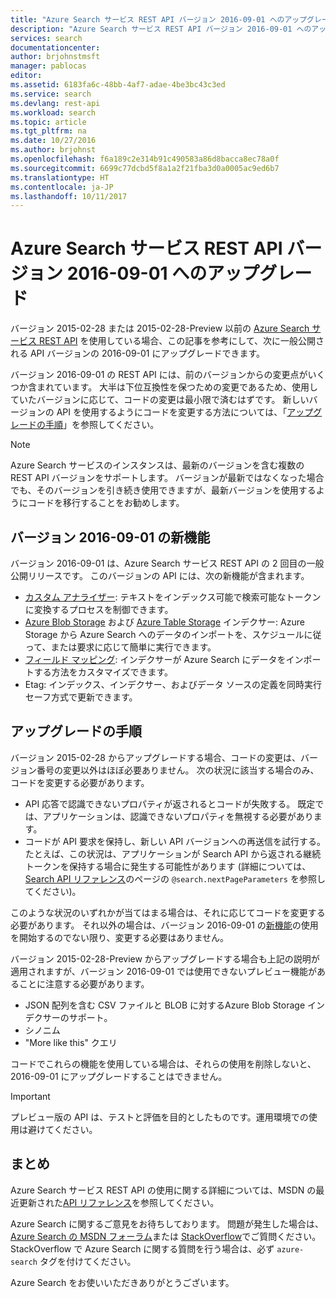 ```yaml
---
title: "Azure Search サービス REST API バージョン 2016-09-01 へのアップグレード | Microsoft Docs"
description: "Azure Search サービス REST API バージョン 2016-09-01 へのアップグレード"
services: search
documentationcenter: 
author: brjohnstmsft
manager: pablocas
editor: 
ms.assetid: 6183fa6c-48bb-4af7-adae-4be3bc43c3ed
ms.service: search
ms.devlang: rest-api
ms.workload: search
ms.topic: article
ms.tgt_pltfrm: na
ms.date: 10/27/2016
ms.author: brjohnst
ms.openlocfilehash: f6a189c2e314b91c490583a86d8bacca8ec78a0f
ms.sourcegitcommit: 6699c77dcbd5f8a1a2f21fba3d0a0005ac9ed6b7
ms.translationtype: HT
ms.contentlocale: ja-JP
ms.lasthandoff: 10/11/2017
---
```

# <a name="upgrading-to-the-azure-search-service-rest-api-version-2016-09-01"></a>Azure Search サービス REST API バージョン 2016-09-01 へのアップグレード
バージョン 2015-02-28 または 2015-02-28-Preview 以前の [Azure Search サービス REST API](https://msdn.microsoft.com/library/azure/dn798935.aspx) を使用している場合、この記事を参考にして、次に一般公開される API バージョンの 2016-09-01 にアップグレードできます。

バージョン 2016-09-01 の REST API には、前のバージョンからの変更点がいくつか含まれています。 大半は下位互換性を保つための変更であるため、使用していたバージョンに応じて、コードの変更は最小限で済むはずです。 新しいバージョンの API を使用するようにコードを変更する方法については、「[アップグレードの手順](#UpgradeSteps)」を参照してください。

> [!NOTE]
> Azure Search サービスのインスタンスは、最新のバージョンを含む複数の REST API バージョンをサポートします。 バージョンが最新ではなくなった場合でも、そのバージョンを引き続き使用できますが、最新バージョンを使用するようにコードを移行することをお勧めします。

<a name="WhatsNew"></a>

## <a name="whats-new-in-version-2016-09-01"></a>バージョン 2016-09-01 の新機能
バージョン 2016-09-01 は、Azure Search サービス REST API の 2 回目の一般公開リリースです。 このバージョンの API には、次の新機能が含まれます。

* [カスタム アナライザー](https://aka.ms/customanalyzers): テキストをインデックス可能で検索可能なトークンに変換するプロセスを制御できます。
* [Azure Blob Storage](search-howto-indexing-azure-blob-storage.md) および [Azure Table Storage](search-howto-indexing-azure-tables.md) インデクサー: Azure Storage から Azure Search へのデータのインポートを、スケジュールに従って、または要求に応じて簡単に実行できます。
* [フィールド マッピング](search-indexer-field-mappings.md): インデクサーが Azure Search にデータをインポートする方法をカスタマイズできます。
* Etag: インデックス、インデクサー、およびデータ ソースの定義を同時実行セーフ方式で更新できます。 

<a name="UpgradeSteps"></a>

## <a name="steps-to-upgrade"></a>アップグレードの手順
バージョン 2015-02-28 からアップグレードする場合、コードの変更は、バージョン番号の変更以外はほぼ必要ありません。 次の状況に該当する場合のみ、コードを変更する必要があります。

* API 応答で認識できないプロパティが返されるとコードが失敗する。 既定では、アプリケーションは、認識できないプロパティを無視する必要があります。
* コードが API 要求を保持し、新しい API バージョンへの再送信を試行する。 たとえば、この状況は、アプリケーションが Search API から返される継続トークンを保持する場合に発生する可能性があります (詳細については、[Search API リファレンス](https://msdn.microsoft.com/library/azure/dn798927.aspx#Anchor_1)のページの `@search.nextPageParameters` を参照してください)。

このような状況のいずれかが当てはまる場合は、それに応じてコードを変更する必要があります。 それ以外の場合は、バージョン 2016-09-01 の[新機能](#WhatsNew)の使用を開始するのでない限り、変更する必要はありません。

バージョン 2015-02-28-Preview からアップグレードする場合も上記の説明が適用されますが、バージョン 2016-09-01 では使用できないプレビュー機能があることに注意する必要があります。

* JSON 配列を含む CSV ファイルと BLOB に対するAzure Blob Storage インデクサーのサポート。
* シノニム
* "More like this" クエリ

コードでこれらの機能を使用している場合は、それらの使用を削除しないと、2016-09-01 にアップグレードすることはできません。

> [!IMPORTANT]
> プレビュー版の API は、テストと評価を目的としたものです。運用環境での使用は避けてください。
> 
> 

## <a name="conclusion"></a>まとめ
Azure Search サービス REST API の使用に関する詳細については、MSDN の最近更新された[API リファレンス](https://msdn.microsoft.com/library/azure/dn798935.aspx)を参照してください。

Azure Search に関するご意見をお待ちしております。 問題が発生した場合は、[Azure Search の MSDN フォーラム](https://social.msdn.microsoft.com/Forums/azure/home?forum=azuresearch)または [StackOverflow](http://stackoverflow.com/)でご質問ください。 StackOverflow で Azure Search に関する質問を行う場合は、必ず `azure-search` タグを付けてください。

Azure Search をお使いいただきありがとうございます。

